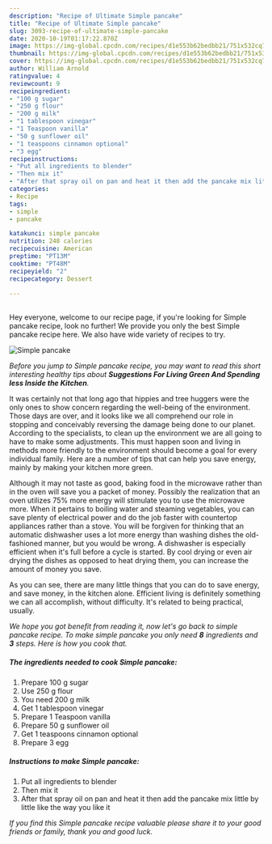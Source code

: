 ```yaml
---
description: "Recipe of Ultimate Simple pancake"
title: "Recipe of Ultimate Simple pancake"
slug: 3093-recipe-of-ultimate-simple-pancake
date: 2020-10-19T01:17:22.870Z
image: https://img-global.cpcdn.com/recipes/d1e553b62bedbb21/751x532cq70/simple-pancake-recipe-main-photo.jpg
thumbnail: https://img-global.cpcdn.com/recipes/d1e553b62bedbb21/751x532cq70/simple-pancake-recipe-main-photo.jpg
cover: https://img-global.cpcdn.com/recipes/d1e553b62bedbb21/751x532cq70/simple-pancake-recipe-main-photo.jpg
author: William Arnold
ratingvalue: 4
reviewcount: 9
recipeingredient:
- "100 g sugar"
- "250 g flour"
- "200 g milk"
- "1 tablespoon vinegar"
- "1 Teaspoon vanilla"
- "50 g sunflower oil"
- "1 teaspoons cinnamon optional"
- "3 egg"
recipeinstructions:
- "Put all ingredients to blender"
- "Then mix it"
- "After that spray oil on pan and heat it then add the pancake mix little by little like the way you like it"
categories:
- Recipe
tags:
- simple
- pancake

katakunci: simple pancake 
nutrition: 248 calories
recipecuisine: American
preptime: "PT13M"
cooktime: "PT48M"
recipeyield: "2"
recipecategory: Dessert

---
```

<br>
Hey everyone, welcome to our recipe page, if you're looking for Simple pancake recipe, look no further! We provide you only the best Simple pancake recipe here. We also have wide variety of recipes to try.
<br>


![Simple pancake](https://img-global.cpcdn.com/recipes/d1e553b62bedbb21/751x532cq70/simple-pancake-recipe-main-photo.jpg)

<i>Before you jump to Simple pancake recipe, you may want to read this short interesting healthy tips about 
<strong>Suggestions For Living Green And Spending less Inside the Kitchen</strong>.</i>
</br>

It was certainly not that long ago that hippies and tree huggers were the only ones to show concern regarding the well-being of the environment. Those days are over, and it looks like we all comprehend our role in stopping and conceivably reversing the damage being done to our planet. According to the specialists, to clean up the environment we are all going to have to make some adjustments. This must happen soon and living in methods more friendly to the environment should become a goal for every individual family. Here are a number of tips that can help you save energy, mainly by making your kitchen more green.

Although it may not taste as good, baking food in the microwave rather than in the oven will save you a packet of money. Possibly the realization that an oven utilizes 75% more energy will stimulate you to use the microwave more. When it pertains to boiling water and steaming vegetables, you can save plenty of electrical power and do the job faster with countertop appliances rather than a stove. You will be forgiven for thinking that an automatic dishwasher uses a lot more energy than washing dishes the old-fashioned manner, but you would be wrong. A dishwasher is especially efficient when it's full before a cycle is started. By cool drying or even air drying the dishes as opposed to heat drying them, you can increase the amount of money you save.

As you can see, there are many little things that you can do to save energy, and save money, in the kitchen alone. Efficient living is definitely something we can all accomplish, without difficulty. It's related to being practical, usually.


<i>We hope you got benefit from reading it, now let's go back to simple pancake recipe. To make simple pancake you only need <strong>8</strong> ingredients and <strong>3</strong> steps. Here is how you cook that.
</i>

##### The ingredients needed to cook Simple pancake:

1. Prepare 100 g sugar
1. Use 250 g flour
1. You need 200 g milk
1. Get 1 tablespoon vinegar
1. Prepare 1 Teaspoon vanilla
1. Prepare 50 g sunflower oil
1. Get 1 teaspoons cinnamon optional
1. Prepare 3 egg


##### Instructions to make Simple pancake:

1. Put all ingredients to blender
1. Then mix it
1. After that spray oil on pan and heat it then add the pancake mix little by little like the way you like it


<i>If you find this Simple pancake recipe valuable please share it to your good friends or family, thank you and good luck.</i>
